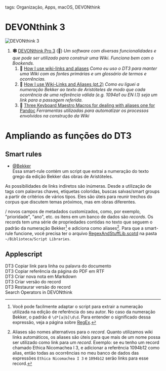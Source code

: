 tags: Organização, Apps, macOS, DEVONthink  

# DEVONthink 3  

![DEVONthink 3](/Imagens/dt.png)  
  
1. **🕸️** [DEVONthink Pro 3](https://www.devontechnologies.com/apps/devonthink/new) () *Um software com diversas funcionalidades e que pode ser utilizado para construir uma Wiki. Funciona bem com o Bookends.*  
	1. 📃 [How I use wiki-links and aliases](https://discourse.devontechnologies.com/t/how-i-use-wiki-links-and-aliases/47846) *Como eu uso o DT3 para manter uma Wiki com as fontes primárias e um glossário de termos e ocorrências.*  
	2. 📃 [How I use Wiki-Links and Aliases (pt.2)](https://discourse.devontechnologies.com/t/how-i-use-wiki-links-and-aliases-pt-2/47873) *Como eu liguei a numeração Bekker ao texto de Aristóteles de modo que cada ocorrência de uma referência válida (e.g. 1094a1 ou EN I.1) seja um link para a passagem referida.*  
	3. 🔧 [Three Keyboard Maestro Macros for dealing with aliases  one for Pandoc](https://discourse.devontechnologies.com/t/three-keyboard-maestro-macros-for-dealing-with-aliases-one-for-pandoc/48062) *Ferramentas utilizadas para automatizar os processos envolvidos na construção da Wiki*  
  
  
# Ampliando as funções do DT3 
## Smart rules
* [@Bekker](https://www.dropbox.com/s/12as9gtww2xzz3z/%40Bekker.dtSmartRule?dl=0)  
Essa smart-rule contém um script que extrai a numeração do texto grego da edição Bekker das obras de Aristóteles.   




As possibilidades de links indiretos são inúmeras. Desde a utilização de tags com palavras chaves, etiquetas coloridas, buscas salvas/smart groups a partir de critérios de vários tipos. Eles são úteis para reunir trechos do corpus que discutem temas próximos, mas em obras diferentes.



/ novos campos de metadados customizados, como, por exemplo, "prioridade", "ano", etc. os itens em um banco de dados são *records*. Os records tem uma série de propriedades contidas no texto que seguem o padrão da numeração Bekker[^2] e adiciona como aliases[^3]. Para que a smart-rule funcione, você precisa ter o arquivo [RegexAndStuffLib.scptd](https://www.dropbox.com/sh/e1vrw5g272ibr35/AABi_JcnBoGxV5u81sV8RtNJa?dl=0) na pasta `~/Biblioteca/Script Libraries`.


## Applescript
  
DT3 Copiar link para linha ou palavra do documento  
DT3 Copiar referência da página do PDF em RTF  
DT3 Criar nova nota em Markdown  
DT3 Criar versão do record  
DT3 Restaurar versão do record  
Search Operators in DEVONthink  
  
[^1]: *Record* é o termo técnico para qualquer item dentro de um banco de dados do DEVONthink.
[^2]: Você pode facilmente adaptar o script para extrair a numeração utilizada na edição de referência do seu autor. No caso da numeração Bekker, o padrão é `\d*[a|b]\d\d`. Para entender o significado dessa expressão, veja a página sobre [RegEx](regex). 
[^3]: Aliases são nomes alternativos para o *record*. Quanto utilizamos wiki links automáticos, os aliases são úteis para que mais de um nome possa ser utilizado como link para um *record*. Exemplo: se eu tenho um record chamado Ethica Nicomachea I 3, e adicionar a referência 1094b12 como alias, então todas as ocorrências no meu banco de dados das expressões `Ethica Nicomachea I 3` e `1094b12` serão links para esse record.
[^4]: UUID = *Universally unique identifier*.
